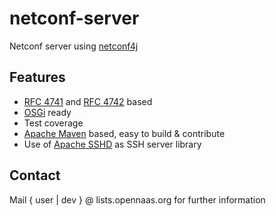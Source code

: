 netconf-server
===================

Netconf server using [netconf4j](https://github.com/dana-i2cat/netconf4j)


Features
--------
 * [RFC 4741](http://tools.ietf.org/html/rfc4741) and [RFC 4742](http://tools.ietf.org/html/rfc4742) based
 * [OSGi](http://www.osgi.org/Main/HomePage) ready
 * Test coverage
 * [Apache Maven](http://maven.apache.org/) based, easy to build & contribute
 * Use of [Apache SSHD](http://mina.apache.org/sshd-project/) as SSH server library


Contact
-------
Mail { user | dev } @ lists.opennaas.org for further information
